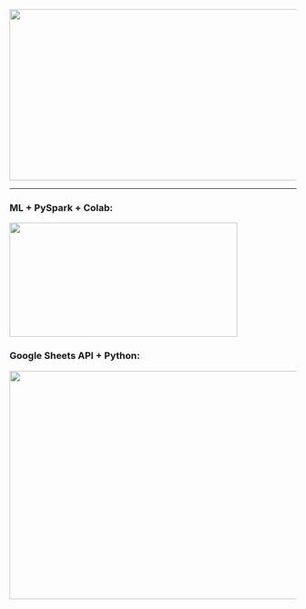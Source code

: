 <p align="center">
  <img width="750" height="300" src="https://miro.medium.com/max/1020/1*g_vS33KTfN8_9WtpkhO3BA.png">
</p>

---
  
   ### ML + PySpark + Colab:
<p align="left">
  <img width="400" height="200" src="https://miro.medium.com/max/655/1*vmiz8BGm1Xp6QnUSQBVVRg.png">
</p>
  
### Google Sheets API + Python:
<p align="left">
  <img width="800" height="400" src="https://i.ytimg.com/vi/cnPlKLEGR7E/maxresdefault.jpg">
</p>
